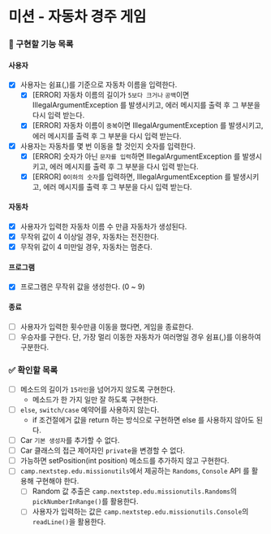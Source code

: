# 미션 - 자동차 경주 게임

### 🎯 구현할 기능 목록

#### 사용자

- [x] 사용자는 쉼표(,)를 기준으로 자동차 이름을 입력한다.
    - [x] [ERROR] 자동차 이름의 길이가 `5보다 크거나` `공백`이면 IllegalArgumentException 를 발생시키고, 에러 메시지를 출력 후 그 부분을 다시 입력 받는다.
    - [x] [ERROR] 자동차 이름이 `중복`이면 IllegalArgumentException 를 발생시키고, 에러 메시지를 출력 후 그 부분을 다시 입력 받는다.
- [x] 사용자는 자동차를 몇 번 이동을 할 것인지 숫자를 입력한다. 
    - [x] [ERROR] 숫자가 아닌 `문자를 입력`하면 IllegalArgumentException 를 발생시키고, 에러 메시지를 출력 후 그 부분을 다시 입력 받는다.
    - [x] [ERROR] `0이하의 숫자`를 입력하면, IllegalArgumentException 를 발생시키고, 에러 메시지를 출력 후 그 부분을 다시 입력 받는다.

#### 자동차

- [x] 사용자가 입력한 자동차 이름 수 만큼 자동차가 생성된다.
- [x] 무작위 값이 4 이상일 경우, 자동차는 전진한다.
- [x] 무작위 값이 4 미만일 경우, 자동차는 멈춘다.

#### 프로그램

- [x] 프로그램은 무작위 값을 생성한다. (0 ~ 9)

#### 종료

- [ ] 사용자가 입력한 횟수만큼 이동을 했다면, 게임을 종료한다.
- [ ] 우승자를 구한다. 단, 가장 멀리 이동한 자동차가 여러명일 경우 쉼표(,)를 이용하여 구분한다.

### ✅ 확인할 목록

- [ ] 메소드의 길이가 `15라인`을 넘어가지 않도록 구현한다.
    - 메소드가 한 가지 일만 잘 하도록 구현한다.
- [ ] `else`, `switch/case` 예약어를 사용하지 않는다.
    - if 조건절에거 값을 return 하는 방식으로 구현하면 else 를 사용하지 않아도 된다.
- [ ] Car `기본 생성자`를 추가할 수 없다.
- [ ] Car 클래스의 접근 제어자인 `private`을 변경할 수 없다.
- [ ] 가능하면 setPosition(int position) 메소드를 추가하지 않고 구현한다.
- [ ] `camp.nextstep.edu.missionutils`에서 제공하는 `Randoms`, `Console` API 를 활용해 구현해야 한다.
    - [ ] Random 값 추출은 `camp.nextstep.edu.missionutils.Randoms`의 `pickNumberInRange()`를 활용한다.
    - [ ] 사용자가 입력하는 값은 `camp.nextstep.edu.missionutils.Console`의 `readLine()`을 활용한다.
